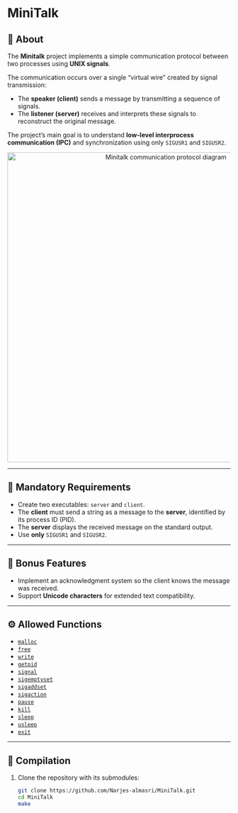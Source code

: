 # MiniTalk

## 🧠 About  

The **Minitalk** project implements a simple communication protocol between two processes using **UNIX signals**.  

The communication occurs over a single “virtual wire” created by signal transmission:  
- The **speaker (client)** sends a message by transmitting a sequence of signals.  
- The **listener (server)** receives and interprets these signals to reconstruct the original message.  

The project’s main goal is to understand **low-level interprocess communication (IPC)** and synchronization using only `SIGUSR1` and `SIGUSR2`.

<p align="center">
  <img src="94b12faa-20c1-4645-bb59-16b377be2423.png" alt="Minitalk communication protocol diagram" width="700">
</p>

---

## 📜 Mandatory Requirements  

- Create two executables: `server` and `client`.  
- The **client** must send a string as a message to the **server**, identified by its process ID (PID).  
- The **server** displays the received message on the standard output.  
- Use **only** `SIGUSR1` and `SIGUSR2`.

---

## 💎 Bonus Features  

- Implement an acknowledgment system so the client knows the message was received.  
- Support **Unicode characters** for extended text compatibility.

---

## ⚙️ Allowed Functions  

- [`malloc`](https://man7.org/linux/man-pages/man3/free.3.html)  
- [`free`](https://man7.org/linux/man-pages/man3/free.3.html)  
- [`write`](https://man7.org/linux/man-pages/man2/write.2.html)  
- [`getpid`](https://man7.org/linux/man-pages/man2/getpid.2.html)  
- [`signal`](https://man7.org/linux/man-pages/man2/signal.2.html)  
- [`sigemptyset`](https://man7.org/linux/man-pages/man3/sigsetops.3.html)  
- [`sigaddset`](https://man7.org/linux/man-pages/man3/sigsetops.3.html)  
- [`sigaction`](https://man7.org/linux/man-pages/man2/sigaction.2.html)  
- [`pause`](https://man7.org/linux/man-pages/man2/pause.2.html)  
- [`kill`](https://man7.org/linux/man-pages/man2/kill.2.html)  
- [`sleep`](https://man7.org/linux/man-pages/man3/sleep.3.html)  
- [`usleep`](https://man7.org/linux/man-pages/man3/usleep.3.html)  
- [`exit`](https://man7.org/linux/man-pages/man3/exit.3.html)

---

## 🧩 Compilation  

1. Clone the repository with its submodules:  
   ```bash
   git clone https://github.com/Narjes-almasri/MiniTalk.git
   cd MiniTalk
   make
